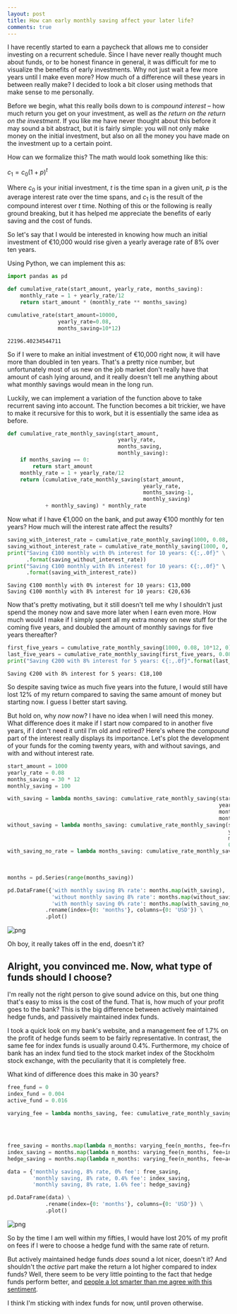 ```yaml
---
layout: post
title: How can early monthly saving affect your later life?
comments: true
---
```


I have recently started to earn a paycheck that allows me to consider investing on a recurrent schedule. Since I have never really thought much about funds, or to be honest finance in general, it was difficult for me to visualize the benefits of early investments. Why not just wait a few more years until I make even more? How much of a difference will these years in between really make? I decided to look a bit closer using methods that make sense to me personally.

Before we begin, what this really boils down to is _compound interest_ – how much return you get on your investment, as well as _the return on the return on the investment_. If you like me have never thought about this before it may sound a bit abstract, but it is fairly simple: you will not only make money on the initial investment, but also on all the money you have made on the investment up to a certain point.

How can we formalize this? The math would look something like this:

$c_1 = c_0(1 + p)^t$

Where $c_0$ is your initial investment, $t$ is the time span in a given unit, $p$ is the average interest rate over the time spans, and $c_1$ is the result of the compound interest over $t$ time. Nothing of this or the following is really ground breaking, but it has helped me appreciate the benefits of early saving and the cost of funds.

So let's say that I would be interested in knowing how much an initial investment of €10,000 would rise given a yearly average rate of 8% over ten years.

Using Python, we can implement this as:


```python
import pandas as pd

def cumulative_rate(start_amount, yearly_rate, months_saving):
    monthly_rate = 1 + yearly_rate/12
    return start_amount * (monthly_rate ** months_saving)

cumulative_rate(start_amount=10000,
                yearly_rate=0.08,
                months_saving=10*12)
```




    22196.40234544711



So if I were to make an initial investment of €10,000 right now, it will have more than doubled in ten years. That's a pretty nice number, but unfortunately most of us new on the job market don't really have that amount of cash lying around, and it really doesn't tell me anything about what monthly savings would mean in the long run.

Luckily, we can implement a variation of the function above to take recurrent saving into account. The function becomes a bit trickier, we have to make it recursive for this to work, but it is essentially the same idea as before.


```python
def cumulative_rate_monthly_saving(start_amount,
                                   yearly_rate,
                                   months_saving,
                                   monthly_saving):
    if months_saving == 0:
        return start_amount
    monthly_rate = 1 + yearly_rate/12
    return (cumulative_rate_monthly_saving(start_amount,
                                           yearly_rate,
                                           months_saving-1,
                                           monthly_saving)
            + monthly_saving) * monthly_rate
```

Now what if I have €1,000 on the bank, and put away €100 monthly for ten years? How much will the interest rate affect the results?


```python
saving_with_interest_rate = cumulative_rate_monthly_saving(1000, 0.08, 10*12, 100)
saving_without_interest_rate = cumulative_rate_monthly_saving(1000, 0, 10*12, 100)
print("Saving €100 monthly with 0% interest for 10 years: €{:,.0f}" \
      .format(saving_without_interest_rate))
print("Saving €100 monthly with 8% interest for 10 years: €{:,.0f}" \
      .format(saving_with_interest_rate))
```

    Saving €100 monthly with 0% interest for 10 years: €13,000
    Saving €100 monthly with 8% interest for 10 years: €20,636


Now that's pretty motivating, but it still doesn't tell me why I shouldn't just spend the money now and save more later when I earn even more. How much would I make if I simply spent all my extra money on new stuff for the coming five years, and doubled the amount of monthly savings for five years thereafter?


```python
first_five_years = cumulative_rate_monthly_saving(1000, 0.08, 10*12, 0)
last_five_years = cumulative_rate_monthly_saving(first_five_years, 0.08, 5*12, 200)
print("Saving €200 with 8% interest for 5 years: €{:,.0f}".format(last_five_years))
```

    Saving €200 with 8% interest for 5 years: €18,100


So despite saving twice as much five years into the future, I would still have lost 12% of my return compared to saving the same amount of money but starting now. I guess I better start saving.

But hold on, why _now_ now? I have no idea when I will need this money. What difference does it make if I start now compared to in another five years, if I don't need it until I'm old and retired? Here's where the _compound_ part of the interest really displays its importance. Let's plot the development of your funds for the coming twenty years, with and without savings, and with and without interest rate.


```python
start_amount = 1000
yearly_rate = 0.08
months_saving = 30 * 12
monthly_saving = 100
```


```python
with_saving = lambda months_saving: cumulative_rate_monthly_saving(start_amount,
                                                                   yearly_rate,
                                                                   months_saving,
                                                                   monthly_saving)
without_saving = lambda months_saving: cumulative_rate_monthly_saving(start_amount,
                                                                      yearly_rate,
                                                                      months_saving,
                                                                      0)
with_saving_no_rate = lambda months_saving: cumulative_rate_monthly_saving(start_amount,
                                                                           0,
                                                                           months_saving,
                                                                           monthly_saving)
months = pd.Series(range(months_saving))

pd.DataFrame({'with monthly saving 8% rate': months.map(with_saving),
              'without monthly saving 8% rate': months.map(without_saving),
              'with monthly saving 0% rate': months.map(with_saving_no_rate)}) \
            .rename(index={0: 'months'}, columns={0: 'USD'}) \
            .plot()
```

![png](http://jimmycallin.github.io/public/output_11_1.png)


Oh boy, it really takes off in the end, doesn't it?

## Alright, you convinced me. Now, what type of funds should I choose?

I'm really not the right person to give sound advice on this, but one thing that's easy to miss is the cost of the fund. That is, how much of your profit goes to the bank? This is the big difference between actively maintained hedge funds, and passively maintained index funds.

I took a quick look on my bank's website, and a management fee of 1.7% on the profit of hedge funds seem to be fairly representative. In contrast, the same fee for index funds is usually around 0.4%. Furthermore, my choice of bank has an index fund tied to the stock market index of the Stockholm stock exchange, with the peculiarity that it is completely free.

What kind of difference does this make in 30 years?


```python
free_fund = 0
index_fund = 0.004
active_fund = 0.016

varying_fee = lambda months_saving, fee: cumulative_rate_monthly_saving(start_amount,
                                                                        yearly_rate-fee,
                                                                        months_saving,
                                                                        monthly_saving)

free_saving = months.map(lambda n_months: varying_fee(n_months, fee=free_fund))
index_saving = months.map(lambda n_months: varying_fee(n_months, fee=index_fund))
hedge_saving = months.map(lambda n_months: varying_fee(n_months, fee=active_fund))

data = {'monthly saving, 8% rate, 0% fee': free_saving,
        'monthly saving, 8% rate, 0.4% fee': index_saving,
        'monthly saving, 8% rate, 1.6% fee': hedge_saving}

pd.DataFrame(data) \
            .rename(index={0: 'months'}, columns={0: 'USD'}) \
            .plot()
```

![png](http://jimmycallin.github.io/public/output_11_1.png)


So by the time I am well within my fifties, I would have lost 20% of my profit on fees if I were to choose a hedge fund with the same rate of return.

But actively maintained hedge funds _does_ sound a lot nicer, doesn't it? And shouldn't the _active_ part make the return a lot higher compared to index funds? Well, there seem to be very little pointing to the fact that hedge funds perform better, and [people a lot smarter than me agree with this sentiment](http://finance.yahoo.com/news/buffett-most-mportant-investment-lesson-211351601.html).

I think I'm sticking with index funds for now, until proven otherwise.

